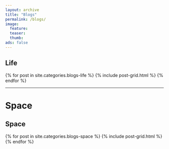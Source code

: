 ```yaml
---
layout: archive
title: "Blogs"
permalink: /blogs/
image:
  feature:
  teaser:
  thumb:
ads: false  
---
```


<div class="tiles">
<h2> Life </h2>
{% for post in site.categories.blogs-life %}
	{% include post-grid.html %}
{% endfor %}
</div><!-- /.tiles -->

<hr>
<h1>Space</h1>
<div class="tiles">
<h2> Space </h2>
{% for post in site.categories.blogs-space %}
	{% include post-grid.html %}
{% endfor %}
</div><!-- /.tiles -->